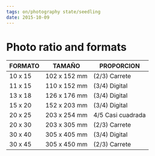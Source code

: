```yaml
---
tags: on/photography state/seedling
date: 2015-10-09
---
```

# Photo ratio and formats

| FORMATO | TAMAÑO       | PROPORCION    |
| ------- | ------       | ----------    |
| 10 x 15 | 102 x 152 mm | (2/3) Carrete |   
|11 x 15 | 110 x 152 mm | (3/4) Digital |
|13 x 18 |126 x 176 mm|   (3/4) Digital|
|15 x 20 |152 x 203 mm|   (3/4) Digital|
|20 x 25 |203 x 254 mm|   4/5 Casi cuadrada|
|20 x 30 |203 x 305 mm|   (2/3) Carrete|
|30 x 40 |305 x 405 mm|   (3/4) Digital|
|30 x 45 |305 x 450 mm|   (2/3) Carrete|